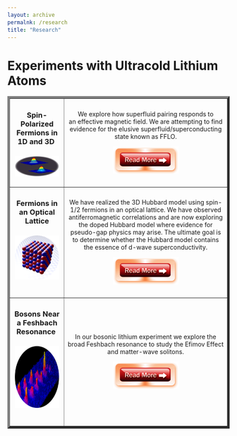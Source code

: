 ```yaml
---
layout: archive
permalnk: /research
title: "Research"
---
```

# Experiments with Ultracold Lithium Atoms

<style>
th {
    width: 25%;
}
td {
    width: 75%;
}
</style>

<body>

<table style="width:100%" border="5" >
<tr>
<th style="text-align: center; vertical-align: middle;">
<h3 >Spin-Polarized Fermions in 1D and 3D&nbsp;</h3>
<h3 ><img src="\images\groupphotos\exptphotos\Crossover_profile2.png" alt="" height="46" width="100"></h3>
</th>
<td style="text-align: center; vertical-align: middle;">
<p>We explore how superfluid pairing responds to an&nbsp;effective 
magnetic field. We are attempting to find evidence for the elusive 
superfluid/superconducting state known as FFLO.</p>
<p><a href="{{site.url}}/research/spin-polarized-fermions"><img src="\images\headers\read.png" alt="" height="62" width="150"></a></p>
</td>
</tr>
<tr>
<th style="text-align: center; vertical-align: middle;">
<h3>Fermions in an Optical Lattice</h3>
<h3 ><img src="\images\groupphotos\exptphotos\app3cube.png" alt="" height="100" width="100"></h3>
&nbsp;</th>
<td style="text-align: center; vertical-align: middle;">
<p>We have realized the 3D Hubbard model using spin-1/2 fermions in an 
optical lattice. We have observed antiferromagnetic correlations and are
 now exploring the doped Hubbard model where evidence for pseudo-gap 
physics may arise. The ultimate goal is to determine whether the Hubbard
 model contains the essence of d-wave superconductivity.</p>
<p><a href="{{site.url}}/research/3d-lattice"><img src="\images\headers\read.png" alt="" width="150"></a></p>
</td>
</tr>
<tr>
<th style="text-align: center; vertical-align: middle;">
<h3>Bosons Near a Feshbach Resonance&nbsp;</h3>
<h3><img src="\images\groupphotos\exptphotos\circular_v2.png" alt="" height="140" width="100"></h3>
&nbsp;</th>
<td style="text-align: center; vertical-align: middle;">
<p>In our bosonic lithium experiment we explore the broad Feshbach 
resonance to study the&nbsp;Efimov Effect and matter-wave solitons.</p>
<p><a href="{{site.url}}/research/boson"><img src="\images\headers\read.png" alt="" width="150"></a></p>
</td>
</tr>
</table>

</body>
